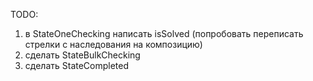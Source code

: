 TODO: 
1. в StateOneChecking написать isSolved (попробовать переписать стрелки с наследования на композицию)
2. сделать StateBulkChecking
3. сделать StateCompleted

